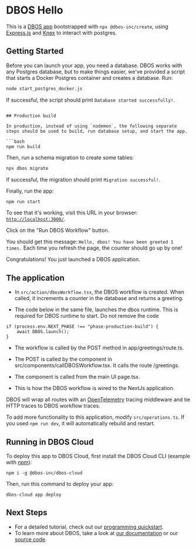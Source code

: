 # DBOS Hello

This is a [DBOS app](https://docs.dbos.dev/) bootstrapped with `npx @dbos-inc/create`, using [Express.js](https://expressjs.com/) and [Knex](https://docs.dbos.dev/tutorials/using-knex) to interact with postgres.

## Getting Started

Before you can launch your app, you need a database.
DBOS works with any Postgres database, but to make things easier, we've provided a script that starts a Docker Postgres container and creates a database.
Run:

```bash
node start_postgres_docker.js
```

If successful, the script should print `Database started successfully!`.

```

## Production build

In production, instead of using `nodemon`, the following separate steps should be used to build, run database setup, and start the app.

```bash
npm run build
```

Then, run a schema migration to create some tables:

```bash
npx dbos migrate
```

If successful, the migration should print `Migration successful!`.

Finally, run the app:

```bash
npm run start
```

To see that it's working, visit this URL in your browser: [`http://localhost:3000/`](http://localhost:3000/).

Click on the "Run DBOS Workflow" button.

You should get this message: `Hello, dbos! You have been greeted 1 times.`
Each time you refresh the page, the counter should go up by one!

Congratulations! You just launched a DBOS application.

## The application

- In `src/action/dbosWorkflow.tsx`, the DBOS workflow is created. When called, it increments a counter in the database and returns a greeting.

- The code below in the same file, launches the dbos runtime. This is required for DBOS runtime to start. Do not remove the code
```
if (process.env.NEXT_PHASE !== "phase-production-build") {
    await DBOS.launch();
}
```
- The workflow is called by the POST method in app/greetings/route.ts.

- The POST is called by the component in src/components/callDBOSWorkflow.tsx. It calls the route /greetings.

- The component is called from the main UI page.tsx.

- This is how the DBOS workflow is wired to the NextJs application.


 DBOS will wrap all routes with an [OpenTelemetry](https://opentelemetry.io/) tracing middleware and tie HTTP traces to DBOS workflow traces.

To add more functionality to this application, modify `src/operations.ts`. If you used `npm run dev`, it will automatically rebuild and restart.

## Running in DBOS Cloud

To deploy this app to DBOS Cloud, first install the DBOS Cloud CLI (example with [npm](https://www.npmjs.com/)):

```shell
npm i -g @dbos-inc/dbos-cloud
```

Then, run this command to deploy your app:

```shell
dbos-cloud app deploy
```

## Next Steps

- For a detailed tutorial, check out our [programming quickstart](https://docs.dbos.dev/getting-started/quickstart-programming).
- To learn more about DBOS, take a look at [our documentation](https://docs.dbos.dev/) or our [source code](https://github.com/dbos-inc/dbos-transact).

